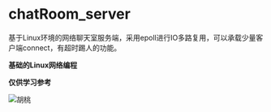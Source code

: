 # chatRoom_server
 基于Linux环境的网络聊天室服务端，采用epoll进行IO多路复用，可以承载少量客户端connect，有超时踢人的功能。

**基础的Linux网络编程**

**仅供学习参考**

![胡桃](C:\Users\wuyou\Pictures\胡桃.png)

<!--*PS：胡桃真可爱*-->